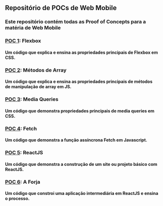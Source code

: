 ## Repositório de POCs de Web Mobile
### Este repositório contém todas as Proof of Concepts para a matéria de Web Mobile

### [POC 1](/POC1): Flexbox
#### Um código que explica e ensina as propriedades principais de Flexbox em CSS.

### [POC 2](/POC2): Métodos de Array
#### Um código que explica e ensina as propriedades principais de métodos de manipulação de array em JS.

### [POC 3](/POC3): Media Queries
#### Um código que demonstra propriedades principais de media queries em CSS.

### [POC 4](/POC4): Fetch
#### Um código que demonstra a função assíncrona Fetch em Javascript.

### [POC 5](/POC5): ReactJS
#### Um código que demonstra a construção de um site ou projeto básico com ReactJS.

### [POC 6](/POC6): A Forja
#### Um código que constroi uma aplicação intermediária em ReactJS e ensina o processo.
